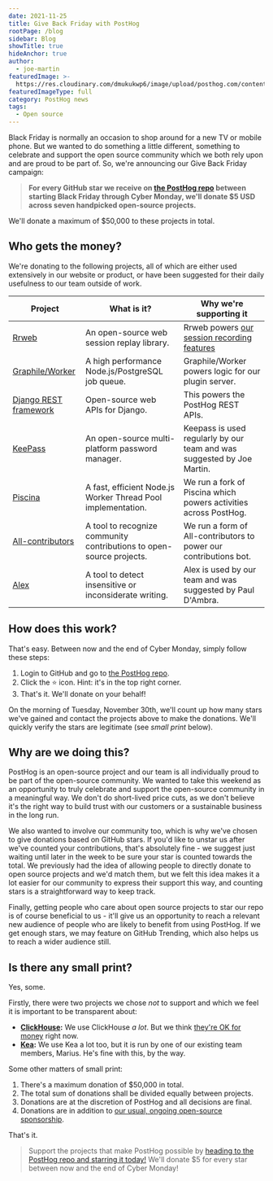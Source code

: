 ```yaml
---
date: 2021-11-25
title: Give Back Friday with PostHog
rootPage: /blog
sidebar: Blog
showTitle: true
hideAnchor: true
author:
  - joe-martin
featuredImage: >-
  https://res.cloudinary.com/dmukukwp6/image/upload/posthog.com/contents/images/blog/give-back-friday.png
featuredImageType: full
category: PostHog news
tags:
  - Open source
---
```


Black Friday is normally an occasion to shop around for a new TV or mobile phone. But we wanted to do something a little different, something to celebrate and support the open source community which we both rely upon and are proud to be part of.  So, we're announcing our Give Back Friday campaign:

> **For every GitHub star we receive on [the PostHog repo](https://github.com/PostHog/posthog) between starting Black Friday through Cyber Monday, we'll donate $5 USD across seven handpicked open-source projects.**

We'll donate a maximum of $50,000 to these projects in total. 

## Who gets the money? 

We're donating to the following projects, all of which are either used extensively in our website or product, or have been suggested for their daily usefulness to our team outside of work. 

| **Project**                                                                | **What is it?**                                                         | **Why we're supporting it**                                                                     |
|--------------------------------------------------------------------------|-----------------------------------------------------------------------|------------------------------------------------------------------------------------------------|
| [Rrweb](https://github.com/rrweb-io/rrweb)                               | An open-source web session replay library.                            | Rrweb powers [our session recording features](https://posthog.com/docs/user-guides/recordings) |
| [Graphile/Worker](https://github.com/graphile/worker)                    | A high performance Node.js/PostgreSQL job queue.                      | Graphile/Worker powers logic for our plugin server.                                            |
| [Django REST framework](https://github.com/encode/django-rest-framework) | Open-source web APIs for Django.                                      | This powers the PostHog REST APIs.                                                             |
| [KeePass](https://keepass.info/donate.html)                              | An open-source multi-platform password manager.                       | Keepass is used regularly by our team and was suggested by Joe Martin.                         |
| [Piscina](https://github.com/piscinajs/piscina)                          | A fast, efficient Node.js Worker Thread Pool implementation.          | We run a fork of Piscina which powers activities across PostHog.                               |
| [All-contributors](https://github.com/all-contributors/all-contributors) | A tool to recognize community contributions to open-source projects.  | We run a form of All-contributors to power our contributions bot.                              |
| [Alex](https://github.com/get-alex/alex)             | A tool to detect insensitive or inconsiderate writing.                | Alex is used by our team and was suggested by Paul D'Ambra.                                    |

## How does this work?

That's easy. Between now and the end of Cyber Monday, simply follow these steps:

1. Login to GitHub and go to [the PostHog repo](https://github.com/PostHog/posthog).
2. Click the ⭐️ icon. Hint: it's in the top right corner.
3. That's it. We'll donate on your behalf!

On the morning of Tuesday, November 30th, we'll count up how many stars we've gained and contact the projects above to make the donations. We'll quickly verify the stars are legitimate (see <em>small print</em> below).

## Why are we doing this?

PostHog is an open-source project and our team is all individually proud to be part of the open-source community. We wanted to take this weekend as an opportunity to truly celebrate and support the open-source community in a meaningful way. We don't do short-lived price cuts, as we don't believe it's the right way to build trust with our customers or a sustainable business in the long run.

We also wanted to involve our community too, which is why we've chosen to give donations based on GitHub stars. If you'd like to unstar us after we've counted your contributions, that's absolutely fine - we suggest just waiting until later in the week to be sure your star is counted towards the total. We previously had the idea of allowing people to directly donate to open source projects and we'd match them, but we felt this idea makes it a lot easier for our community to express their support this way, and counting stars is a straightforward way to keep track. 

Finally, getting people who care about open source projects to star our repo is of course beneficial to us - it'll give us an opportunity to reach a relevant new audience of people who are likely to benefit from using PostHog. If we get enough stars, we may feature on GitHub Trending, which also helps us to reach a wider audience still. 

## Is there any small print?

Yes, some.

Firstly, there were two projects we chose _not_ to support and which we feel it is important to be transparent about:

- **[ClickHouse](https://github.com/ClickHouse):** We use ClickHouse _a lot_. But we think [they're OK for money](https://uk.finance.yahoo.com/news/clickhouse-raises-250m-series-b-140000178.html?guccounter=1&guce_referrer=aHR0cHM6Ly9kdWNrZHVja2dvLmNvbS8&guce_referrer_sig=AQAAAE-ii8UrZj10_InIQuIXQaVVpXMUZFq_hGhLr5Nh-plFNGhlJU8KfFuvv0vwF-dJAwYLMNg01nmNWJS5YycYfL9tKRx7JvWpx31j7TSosATyCMKLnzoib5yh-T7zGn2lxVHmFTkWZ1tyiwcxVEVnbZBKTXX5DCzI0x0h57EkiSnp) right now. 
- **[Kea](https://github.com/keajs/kea):** We use Kea a lot too, but it is run by one of our existing team members, Marius. He's fine with this, by the way. 

Some other matters of small print:

1. There's a maximum donation of $50,000 in total. 
2. The total sum of donations shall be divided equally between projects. 
3. Donations are at the discretion of PostHog and all decisions are final. 
4. Donations are in addition to [our usual, ongoing open-source sponsorship](https://posthog.com/handbook/growth/marketing/open-source-sponsorship).

That's it. 

> Support the projects that make PostHog possible by [heading to the PostHog repo and starring it today!](https://github.com/PostHog/posthog) We'll donate $5 for every star between now and the end of Cyber Monday!


 
